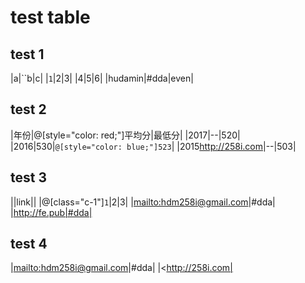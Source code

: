 # test table

## test 1

|a|``b|c|
|`1`|2|3|
|4|5|6|
|hudamin|#dda|even|


## test 2

|年份|@[style="color: red;"]平均分|最低分|
|2017|--|520|
|2016|530|`@[style="color: blue;"]523`|
|2015<http://258i.com>|--|503|


## test 3

|\|link\||
|@[class="c-1"]`1`|2|3|
|<mailto:hdm258i@gmail.com>|#dda|
|http://fe.pub|#dda|

## test 4

|<mailto:hdm258i@gmail.com>|#dda|
|<http://258i.com|
